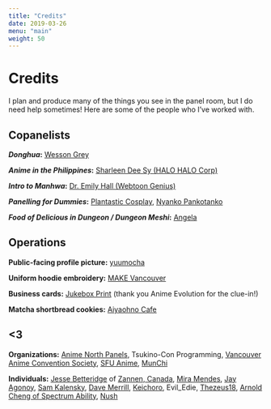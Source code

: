 ```yaml
---
title: "Credits"
date: 2019-03-26
menu: "main"
weight: 50
---
```


# Credits

I plan and produce many of the things you see in the panel room, but I do need help sometimes! Here are some of the people who I’ve worked with.

## Copanelists

**_Donghua_:** [Wesson Grey](https://www.twitch.tv/ProjectWessonGrey)

**_Anime in the Philippines_:** [Sharleen Dee Sy (HALO HALO Corp)](https://www.halohaloapp.com/)

**_Intro to Manhwa_:** [Dr. Emily Hall (Webtoon Genius)](https://webtoongenius.com/)

**_Panelling for Dummies_:** [Plantastic Cosplay](https://plantastic.picobin.com/), [Nyanko Pankotanko](https://nyanpan.carrd.co/)

**_Food of Delicious in Dungeon / Dungeon Meshi_:** [Angela](https://www.instagram.com/ayaawesomesauce/)

## Operations

**Public-facing profile picture:** [yuumocha](https://www.instagram.com/yuumochachino/)

**Uniform hoodie embroidery:** [MAKE Vancouver](https://www.makevancouver.com/)

**Business cards:** [Jukebox Print](https://www.jukeboxprint.com/) (thank you Anime Evolution for the clue-in!)

**Matcha shortbread cookies:** [Aiyaohno Cafe](https://aiyaohno.com/)

## <3

**Organizations:** [Anime North Panels](https://twitter.com/an_panels), Tsukino-Con Programming, [Vancouver Anime Convention Society](https://animeevolution.com/), [SFU Anime](https://sfuani.me/), [MunChi](https://www.munichchildfoods.com/ "I've been getting more into food writing, and I appreciate that Amelie was cool with me letting me use her business to help hone that skill.")

**Individuals:**  [Jesse Betteridge](https://linktr.ee/jbetteridge "Jesse regularly advises me with creating and deploying panels.") of [Zannen, Canada](http://zannen.ca),  [Mira Mendes](http://thetannenbaum.com "Mira proactively helps me _a lot_ with approaching certain dishes and refactoring the corresponding recipes for the Food of Spy x Family panel series."), [Jay Agonoy](http://jayagonoy.com "Jay helped me with my Tagalog pronounciation between Sakura-Con 2023 and Anime North 2023."), [Sam Kalensky](https://samkalensky.com "Sam did the logo for my previous panel brand. While I had to discard that logo while switching to Togarashi Mayo, I'm super grateful and would consider them to do art for another project."), [Dave Merrill](https://bsky.app/profile/terebifunhouse.bsky.social "Dave has been a big help in promoting Anime in the Philippines during Anime North and Otakon 2023 and 2024, even mentioning the panel during Anime Hell for the former."), [Keichoro](https://www.instagram.com/keichoro03 "Keichoro gave me some pointers that made it into Panelling, is Food of Delicious in Dungeon's brainchild, and is how/why I got into Tannenbaum."), Evil_Edie, [Thezeus18](https://twitter.com/imcyaal), [Arnold Cheng of Spectrum Ability](https://www.spectrumability.com/ "Arnold obviously specializes in making buildings more accessible, but he did give me some pointers on how I can make my presentations more inclusive to my audience."), [Nush](https://www.instagram.com/butterfly.bbt/ "Nush took the picture of me Shinji posing at her cafe, which is my intro slide pic for my respective Battle Royale vs. The Hunger Games and Korean-adjacent panels")